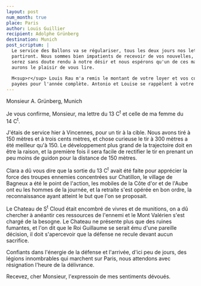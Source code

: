 ```yaml
---
layout: post
num_month: true
place: Paris
author: Louis Guillier
recipient: Adolphe Grünberg
destination: Munich
post_scriptum: |
  Le service des Ballons va se régulariser, tous les deux jours nos lettres
  partiront. Nous sommes bien impatients de recevoir de vos nouvelles, vous vous
  serez sans doute rendu à notre désir et nous espérons qu'un de ces matins nous
  aurons le plaisir de vous lire.
  
  M<sup>r</sup> Louis Rau m'a remis le montant de votre loyer et vos contributions sont
  payées pour l'année complète. Antonio et Louise se rappèlent à votre souvenir.
---
```


Monsieur A. Grünberg, Munich


Je vous confirme, Monsieur, ma lettre du 13 C<sup>t</sup> et celle de ma femme du 14 C<sup>t</sup>.

J'étais de service hier à Vincennes, pour un tir à la cible. Nous avons tiré
à 150 mètres et à trois cents mètres, et chose curieuse le tir à 300 mètres
a été meilleur qu'à 150. Le développement plus grand de la trajectoire doit en
être la raison, et la première fois il sera facile de rectifier le tir en
prenant un peu moins de guidon pour la distance de 150 mètres.

Clara a dû vous dire que la sortie du 13 C<sup>t</sup> avait été faite pour apprécier la
force des troupes ennemies concentrées sur Chatillon, le village de Bagneux
a été le point de l'action, les mobiles de la Côte d'or et de l'Aube ont eu les
hommes de la journée, et la retraite s'est opérée en bon ordre, la
reconnaissance ayant atteint le but que l'on se proposait.

Le Chateau de S<sup>t</sup> Cloud était encombré de vivres et de munitions, on a dû
chercher à anéantir ces ressources de l'ennemi et le Mont Valérien s'est chargé
de la besogne. Le Chateau ne présente plus que des ruines fumantes, et l'on dit
que le Roi Guillaume se serait ému d'une pareille décision, il doit
s'apercevoir que la défense ne recule devant aucun sacrifice.

Confiants dans l'énergie de la défense et l'arrivée, d'ici peu de jours, des
légions innombrables qui marchent sur Paris, nous attendons avec résignation
l'heure de la délivrance.

Recevez, cher Monsieur, l'expressoin de mes sentiments dévoués.
